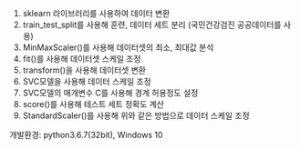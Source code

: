 1. sklearn 라이브러리를 사용하여 데이터 변환
2. train_test_split를 사용해 훈련, 데이터 세트 분리
   (국민건강검진 공공데이터를 사용)
3. MinMaxScaler()를 사용해 데이터셋의 최소, 최대값 분석
4. fit()를 사용해 데이터셋 스케일 조정
5. transform()을 사용해 데이터셋 변환
6. SVC모델을 사용해 데이터 스케일 조정
7. SVC모델의 매개변수 C를 사용해 경계 허용정도 설정
8. score()를 사용해 테스트 세트 정확도 계산
9. StandardScaler()를 사용해 위와 같은 방법으로 데이터 스케일 조정

개발환경: python3.6.7(32bit), Windows 10
